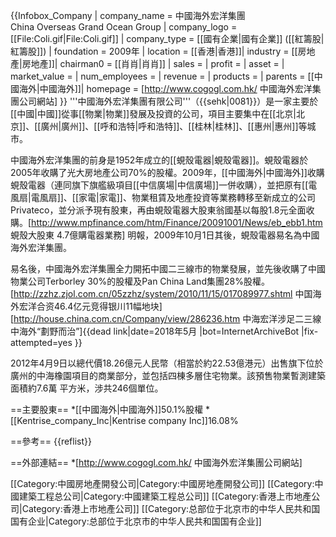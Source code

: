 {{Infobox_Company |
  company_name = 中國海外宏洋集團<br>China Overseas Grand Ocean Group |
  company_logo = [[File:Coli.gif|File:Coli.gif]] |
  company_type = [[國有企業|國有企業]] ([[紅籌股|紅籌股]]) |
  foundation = 2009年 |
  location = [[香港|香港]]|
  industry = [[房地產|房地產]]|
  chairman0 = [[肖肖|肖肖]] |
  sales =  |
  profit =  |
  asset =  |
  market_value = |
  num_employees = |
  revenue = |
  products = |
  parents = [[中國海外|中國海外]]|
  homepage = [http://www.cogogl.com.hk/ 中國海外宏洋集團公司網站]
}}
'''中國海外宏洋集團有限公司'''（{{sehk|0081}}）是一家主要於[[中國|中國]]從事[[物業|物業]]發展及投資的公司，項目主要集中在[[北京|北京]]、[[廣州|廣州]]、[[呼和浩特|呼和浩特]]、[[桂林|桂林]]、[[惠州|惠州]]等城市。

中國海外宏洋集團的前身是1952年成立的[[蜆殼電器|蜆殼電器]]。蜆殼電器於2005年收購了光大房地產公司70%的股權。2009年，[[中國海外|中國海外]]收購蜆殼電器（連同旗下旗艦級項目[[中信廣場|中信廣場]]一併收購），並把原有[[電風扇|電風扇]]、[[家電|家電]]、物業租賃及地產投資等業務轉移至新成立的公司Privateco，並分派予現有股東，再由蜆殼電器大股東翁國基以每股1.8元全面收購。<ref>[http://www.mpfinance.com/htm/Finance/20091001/News/eb_ebb1.htm 蜆殼大股東 4.7億購電器業務] 明報，2009年10月1日</ref>其後，蜆殼電器易名為中國海外宏洋集團。

易名後，中國海外宏洋集團全力開拓中國二三線市的物業發展，並先後收購了中國物業公司Terborley 30%的股權及Pan China Land集團28%股權。<ref>[http://zzhz.zjol.com.cn/05zzhz/system/2010/11/15/017089977.shtml 中国海外宏洋合资46.4亿元竞得银川11幅地块]</ref><ref>[http://house.china.com.cn/Company/view/286236.htm 中海宏洋涉足二三線 中海外“劃野而治”]{{dead link|date=2018年5月 |bot=InternetArchiveBot |fix-attempted=yes }}</ref>

2012年4月9日以總代價18.26億元人民幣（相當於約22.53億港元）出售旗下位於廣州的中海橡園項目的商業部分，並包括四棟多層住宅物業。該預售物業暫測建築面積約7.6萬
平方米，涉共246個單位。

==主要股東==
*[[中國海外|中國海外]]50.1%股權
*[[Kentrise_company_Inc|Kentrise company Inc]]16.08%

==參考==
{{reflist}}

==外部連結==
*[http://www.cogogl.com.hk/ 中國海外宏洋集團公司網站]

[[Category:中國房地產開發公司|Category:中國房地產開發公司]]
[[Category:中國建築工程总公司|Category:中國建築工程总公司]]
[[Category:香港上市地產公司|Category:香港上市地產公司]]
[[Category:总部位于北京市的中华人民共和国国有企业|Category:总部位于北京市的中华人民共和国国有企业]]